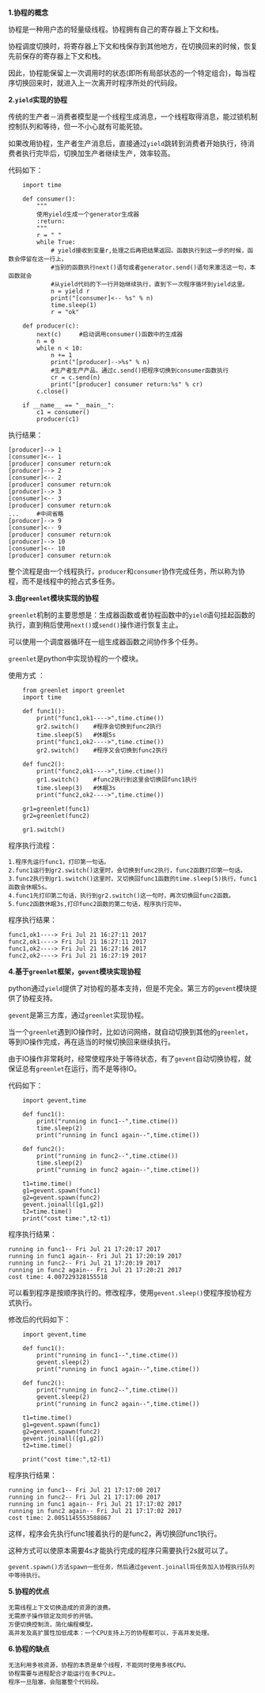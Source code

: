 **1.协程的概念**

协程是一种用户态的轻量级线程。协程拥有自己的寄存器上下文和栈。

协程调度切换时，将寄存器上下文和栈保存到其他地方，在切换回来的时候，恢复先前保存的寄存器上下文和栈。

因此，协程能保留上一次调用时的状态(即所有局部状态的一个特定组合)，每当程序切换回来时，就进入上一次离开时程序所处的代码段。

**2.`yield`实现的协程**

传统的生产者－消费者模型是一个线程生成消息，一个线程取得消息，能过锁机制控制队列和等待，但一不小心就有可能死锁。

如果改用协程，生产者生产消息后，直接通过`yield`跳转到消费者开始执行，待消费者执行完毕后，切换加生产者继续生产，效率较高。

代码如下：

        import time
        
        def consumer():
            """
            使用yield生成一个generator生成器
            :return:
            """
            r = " "
            while True:
                # yield接收到变量r,处理之后再把结果返回。函数执行到这一步的时候，函数会停留在这一行上，
                #当别的函数执行next()语句或者generator.send()语句来激活这一句，本函数就会
                #从yield代码的下一行开始继续执行，直到下一次程序循环到yield这里。
                n = yield r
                print("[consumer]<-- %s" % n)
                time.sleep(1)
                r = "ok"
        
        def producer(c):
            next(c)     #启动调用consumer()函数中的生成器
            n = 0
            while n < 10:
                n += 1
                print("[producer]-->%s" % n)
                #生产者生产产品，通过c.send()把程序切换到consumer函数执行
                cr = c.send(n)
                print("[producer] consumer return:%s" % cr)
            c.close()
        
        if __name__ == "__main__":
            c1 = consumer()
            producer(c1)

执行结果：

	[producer]--> 1
	[consumer]<-- 1
	[producer] consumer return:ok
	[producer]--> 2
	[consumer]<-- 2
	[producer] consumer return:ok
	[producer]--> 3
	[consumer]<-- 3
	[producer] consumer return:ok
	...     #中间省略
	[producer]--> 9
	[consumer]<-- 9
	[producer] consumer return:ok
	[producer]--> 10
	[consumer]<-- 10
	[producer] consumer return:ok
	
整个流程是由一个线程执行，`producer`和`consumer`协作完成任务，所以称为协程，而不是线程中的抢占式多任务。


**3.由`greenlet`模块实现的协程**

`greenlet`机制的主要思想是：生成器函数或者协程函数中的`yield`语句挂起函数的执行，直到稍后使用`next()`或`send()`操作进行恢复主止。

可以使用一个调度器循环在一组生成器函数之间协作多个任务。

`greenlet`是python中实现协程的一个模块。

使用方式 ：

        from greenlet import greenlet
        import time
        
        def func1():    
            print("func1,ok1---->",time.ctime())
            gr2.switch()    #程序会切换到func2执行
            time.sleep(5)   #休眠5s
            print("func1,ok2---->",time.ctime())
            gr2.switch()    #程序又会切换到func2执行
        
        def func2():
            print("func2,ok1---->",time.ctime())
            gr1.switch()    #func2执行到这里会切换回func1执行
            time.sleep(3)   #休眠3s
            print("func2,ok2---->",time.ctime())
        
        gr1=greenlet(func1)
        gr2=greenlet(func2)
        
        gr1.switch()
	
程序执行流程：

    1.程序先运行func1，打印第一句话。
    2.func1运行到gr2.switch()这里时，会切换到func2执行，func2函数打印第一句话。
    3.func2执行到gr1.switch()这里时，又切换回func1函数的time.sleep(5)执行，func1函数会休眠5s。
    4.func1先打印第二句话，执行到gr2.switch()这一句时，再次切换回func2函数。
    5.func2函数休眠3s,打印func2函数的第二句话，程序执行完毕。
    
程序执行结果：

    func1,ok1----> Fri Jul 21 16:27:11 2017
    func2,ok1----> Fri Jul 21 16:27:11 2017
    func1,ok2----> Fri Jul 21 16:27:16 2017
    func2,ok2----> Fri Jul 21 16:27:19 2017
    
**4.基于`greenlet`框架，`gevent`模块实现协程**

python通过`yield`提供了对协程的基本支持，但是不完全。第三方的`gevent`模块提供了协程支持。

`gevent`是第三方库，通过`greenlet`实现协程。

当一个`greenlet`遇到IO操作时，比如访问网络，就自动切换到其他的`greenlet`，等到IO操作完成，再在适当的时候切换回来继续执行。

由于IO操作非常耗时，经常使程序处于等待状态，有了`gevent`自动切换协程，就保证总有`greenlet`在运行，而不是等待IO。

代码如下：

        import gevent,time
        
        def func1():
            print("running in func1--",time.ctime())
            time.sleep(2)
            print("running in func1 again--",time.ctime())
        
        def func2():
            print("running in func2--",time.ctime())
            time.sleep(2)
            print("running in func2 again--",time.ctime())
        
        t1=time.time()
        g1=gevent.spawn(func1)
        g2=gevent.spawn(func2)
        gevent.joinall([g1,g2])
        t2=time.time()
        print("cost time:",t2-t1)
	
程序执行结果：

    running in func1-- Fri Jul 21 17:20:17 2017
    running in func1 again-- Fri Jul 21 17:20:19 2017
    running in func2-- Fri Jul 21 17:20:19 2017
    running in func2 again-- Fri Jul 21 17:20:21 2017
    cost time: 4.007229328155518

可以看到程序是按顺序执行的。修改程序，使用`gevent.sleep()`使程序按协程方式执行。

修改后的代码如下：

        import gevent,time
        
        def func1():
            print("running in func1--",time.ctime())
            gevent.sleep(2)
            print("running in func1 again--",time.ctime())
        
        def func2():
            print("running in func2--",time.ctime())
            gevent.sleep(2)
            print("running in func2 again--",time.ctime())
        
        t1=time.time()
        g1=gevent.spawn(func1)
        g2=gevent.spawn(func2)
        gevent.joinall([g1,g2])
        t2=time.time()
        
        print("cost time:",t2-t1)
    
程序执行结果：

    running in func1-- Fri Jul 21 17:17:00 2017
    running in func2-- Fri Jul 21 17:17:00 2017
    running in func1 again-- Fri Jul 21 17:17:02 2017
    running in func2 again-- Fri Jul 21 17:17:02 2017
    cost time: 2.0051145553588867
    
这样，程序会先执行func1接着执行的是func2，再切换回func1执行。

这种方式可以使原本需要4s才能执行完成的程序只需要执行2s就可以了。

	gevent.spawn()方法spawn一些任务，然后通过gevent.joinall将任务加入协程执行队列中等待执行。

**5.协程的优点**

	无需线程上下文切换造成的资源的浪费。
	无需原子操作锁定及同步的开销。
	方便切换控制流，简化编程模型。
	高并发及高扩展性加低成本：一个CPU支持上万的协程都可以，于高并发处理。


**6.协程的缺点**

	无法利用多核资源，协程的本质是单个线程，不能同时使用多核CPU。
	协程需要与进程配合才能运行在多CPU上。
	程序一旦阻塞，会阻塞整个代码段。